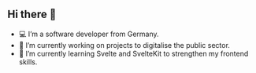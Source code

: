 ## Hi there 👋

- 💻 I’m a software developer from Germany.
- 🔭 I’m currently working on projects to digitalise the public sector.
- 🌱 I’m currently learning Svelte and SvelteKit to strengthen my frontend skills.

<!--
**rotespferd/rotespferd** is a ✨ _special_ ✨ repository because its `README.md` (this file) appears on your GitHub profile.

Here are some ideas to get you started:

- 🔭 I’m currently working on ...
- 🌱 I’m currently learning ...
- 👯 I’m looking to collaborate on ...
- 🤔 I’m looking for help with ...
- 💬 Ask me about ...
- 📫 How to reach me: ...
- 😄 Pronouns: ...
- ⚡ Fun fact: ...
-->
